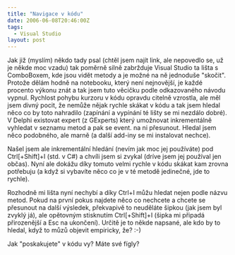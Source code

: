 ```yaml
---
title: "Navigace v kódu"
date: 2006-06-08T20:46:00Z
tags:
  - Visual Studio
layout: post
---
```

Jak již (myslím) někdo tady psal (chtěl jsem najít link, ale nepovedlo se, už je někde moc vzadu) tak poměrně silně zabržduje Visual Studio ta lišta s ComboBoxem, kde jsou vidět metody a je možné na ně jednoduše "skočit". Protože dělám hodně na notebooku, který není nejnovější, je každé procento výkonu znát a tak jsem tuto věcičku podle odkazovaného návodu vypnul. Rychlost pohybu kurzoru v kódu opravdu citelně vzrostla, ale měl jsem divný pocit, že nemůže nějak rychle skákat v kódu a tak jsem hledal něco co by toto nahradilo (zapínání a vypínání té lišty se mi nezdálo dobré). V Delphi existovat expert (z GExperts) který umožnovat inkrementálně vyhledat v seznamu metod a pak se event. na ni přesunout. Hledal jsem něco podobného, ale marně (a další add-iny se mi instalovat nechce).

Našel jsem ale inkrementální hledání (nevím jak moc jej používáte) pod Ctrl[+Shift]+I (std. v C#) a chvíli jsem si zvykal (dríve jsem jej používal jen občas). Nyní ale dokážu díky tomuto velmi rychle v kódu skákat kam zrovna potřebuju (a když si vybavíte něco co je v té metodě jedinečné, jde to rychle).

Rozhodně mi lišta nyní nechybí a díky Ctrl+I můžu hledat nejen podle názvu metod. Pokud na první pokus najdete něco co nechcete a chcete se přesunout na další výsledek, překvapivě to neuděláte šipkou (jak jsem byl zvyklý já), ale opětovným stisknutím Ctrl[+Shift]+I (šipka mi připadá přirozenější a Esc na ukončení). Určitě je to někde napsané, ale kdo by to hledal, když to můzů objevit empiricky, že? :-)

Jak "poskakujete" v kódu vy? Máte své fígly?